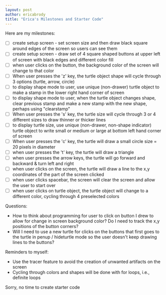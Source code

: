 ```yaml
---
layout: post
author: ericabrody
title: "Erica's Milestones and Starter Code"
---
```


Here are my milestones:
- [ ] create setup screen - set screen size and then draw black square around edges of the screen so users can see them
- [ ] create setup screen - draw set of 4 square shaped buttons at upper left of screen with black edges and different color fill
- [ ] when user clicks on the button, the background color of the screen will change to that color
- [ ] When user presses the 'z' key, the turtle object shape will cycle through 3 options (turtle, arrow, circle)
- [ ] to display shape mode to user, use unique (non-drawer) turtle object to make a stamp in the lower right hand corner of screen
- [ ] to display shape mode to user, when the turtle object changes shape, clear previous stamp and make a new stamp with the new shape, perhaps using "clearstamp"
- [ ] When user presses the 's' key, the turtle size will cycle through 3 or 4 different sizes to draw thinner or thicker lines
- [ ] to display turtle size, use unique (non-drawer, non-shape indicator) turtle object to write small or medium or large at bottom left hand corner of screen
- [ ] When user presses the 'c' key, the turtle will draw a small circle size = 20 pixels in diameter
- [ ] when user presses the 't' key, the turtle will draw a triangle
- [ ] when user presses the arrow keys, the turtle will go forward and backward & turn left and right
- [ ] when user clicks on the screen, the turtle will draw a line to the x,y coordinates of the part of the screen clicked
- [ ] when user clicks spacebar, the screen will clear the screen and allow the user to start over
- [ ] when user clicks on turtle object, the turtle object will change to a different color, cycling through 4 preselected colors 

Questions: 
- How to think about programming for user to click on button I drew to allow for change in screen background color? Do I need to track the x,y positions of the button corners?
- Will I need to use a new turtle for clicks on the buttons that first goes to the turtle in penup / hideturtle mode so the user doesn't keep drawing lines to the buttons?

Reminders to myself:
- Use the tracer feature to avoid the creation of unwanted artifacts on the screen
- Cycling through colors and shapes will be done with for loops, i.e., definite loops

Sorry, no time to create starter code
